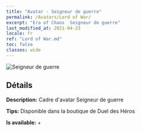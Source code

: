 ```yaml
---
title: "Avatar - Seigneur de guerre"
permalink: /Avatars/Lord of War/
excerpt: "Era of Chaos  Seigneur de guerre"
last_modified_at: 2021-04-23
locale: fr
ref: "Lord of War.md"
toc: false
classes: wide
---
```

 ![Seigneur de guerre](/images/a/avatarFrame_9.png)

## Détails

 **Description:** Cadre d'avatar Seigneur de guerre 

 **Tips:** Disponible dans la boutique de Duel des Héros 

 **Is available:**  + 

